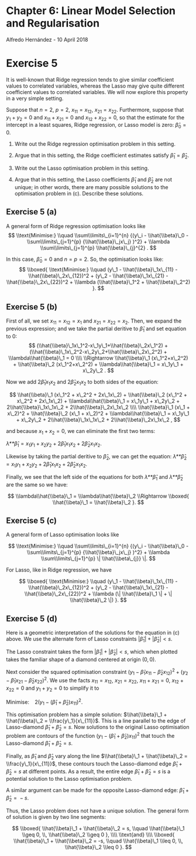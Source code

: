 Chapter 6: Linear Model Selection and Regularisation
================
Alfredo Hernández -
10 April 2018

# Exercise 5

It is well-known that Ridge regression tends to give similar coefficient
values to correlated variables, whereas the Lasso may give quite
different coefficient values to correlated variables. We will now
explore this property in a very simple setting.

Suppose that *n* = 2, *p* = 2, *x*<sub>11</sub> = *x*<sub>12</sub>,
*x*<sub>21</sub> = *x*<sub>22</sub>. Furthermore, suppose that
*y*<sub>1</sub> + *y*<sub>2</sub> = 0 and
*x*<sub>11</sub> + *x*<sub>21</sub> = 0 and
*x*<sub>12</sub> + *x*<sub>22</sub> = 0, so that the estimate for the
intercept in a least squares, Ridge regression, or Lasso model is zero:
*β̂*<sub>0</sub> = 0.

1.  Write out the Ridge regression optimisation problem in this setting.

2.  Argue that in this setting, the Ridge coefficient estimates satisfy
    *β̂*<sub>1</sub> = *β̂*<sub>2</sub>.

3.  Write out the Lasso optimisation problem in this setting.

4.  Argue that in this setting, the Lasso coefficients *β̂*<sub>1</sub>
    and *β̂*<sub>2</sub> are not unique; in other words, there are many
    possible solutions to the optimisation problem in (c). Describe
    these solutions.

<!-- ## Answers -->

## Exercise 5 (a)

A general form of Ridge regression optimisation looks like
$$
\\text{Minimise:} \\quad 
\\sum\\limits\_{i=1}^{n} {(y\_i - \\hat{\\beta}\_0 - \\sum\\limits\_{j=1}^{p} {\\hat{\\beta}\_jx\_j} )^2} + \\lambda \\sum\\limits\_{j=1}^{p} \\hat{\\beta}\_{j}^{2} .
$$

In this case, *β̂*<sub>0</sub> = 0 and *n* = *p* = 2. So, the
optimisation looks like:
$$
\\boxed{
\\text{Minimise:} \\quad
(y\_1 - \\hat{\\beta}\_1x\_{11} - \\hat{\\beta}\_2x\_{12})^2 + (y\_2 - \\hat{\\beta}\_1x\_{21} - \\hat{\\beta}\_2x\_{22})^2 + \\lambda (\\hat{\\beta}\_1^2 + \\hat{\\beta}\_2^2)
}.
$$

## Exercise 5 (b)

First of all, we set
*x*<sub>11</sub> = *x*<sub>12</sub> = *x*<sub>1</sub> and
*x*<sub>21</sub> = *x*<sub>22</sub> = *x*<sub>2</sub>. Then, we expand
the previous expression; and we take the partial deritive to
*β̂*<sub>1</sub> and set equation to 0:
$$
(\\hat{\\beta}\_1x\_1^2-x\_1y\_1+\\hat{\\beta}\_2x\_1^2) + (\\hat{\\beta}\_1x\_2^2-x\_2y\_2+\\hat{\\beta}\_2x\_2^2) + \\lambda\\hat{\\beta}\_1 = 0
\\\\
\\Rightarrow \\hat{\\beta}\_1 (x\_1^2+x\_2^2) + \\hat{\\beta}\_2 (x\_1^2+x\_2^2) + \\lambda\\hat{\\beta}\_1 = x\_1y\_1 + x\_2y\_2 .
$$

Now we add 2*β̂*<sub>1</sub>*x*<sub>1</sub>*x*<sub>2</sub> and
2*β̂*<sub>2</sub>*x*<sub>1</sub>*x*<sub>2</sub> to both sides of the
equation:

$$
\\hat{\\beta}\_1 (x\_1^2 + x\_2^2 + 2x\_1x\_2) + \\hat{\\beta}\_2 (x\_1^2 + x\_2^2 + 2x\_1x\_2) + \\lambda\\hat{\\beta}\_1 
= x\_1y\_1 + x\_2y\_2 + 2\\hat{\\beta}\_1x\_1x\_2 + 2\\hat{\\beta}\_2x\_1x\_2 
\\\\
\\hat{\\beta}\_1 (x\_1 + x\_2)^2 + \\hat{\\beta}\_2 (x\_1 + x\_2)^2 + \\lambda\\hat{\\beta}\_1 
= x\_1y\_1 + x\_2y\_2 + 2\\hat{\\beta}\_1x\_1x\_2 + 2\\hat{\\beta}\_2x\_1x\_2 , 
$$

and because *x*<sub>1</sub> + *x*<sub>2</sub> = 0, we can eliminate the
first two terms:

*λ**β̂*<sub>1</sub> = *x*<sub>1</sub>*y*<sub>1</sub> + *x*<sub>2</sub>*y*<sub>2</sub> + 2*β̂*<sub>1</sub>*x*<sub>1</sub>*x*<sub>2</sub> + 2*β̂*<sub>2</sub>*x*<sub>1</sub>*x*<sub>2</sub>.

Likewise by taking the partial deritive to *β̂*<sub>2</sub>, we can get
the equation:
*λ**β̂*<sub>2</sub> = *x*<sub>1</sub>*y*<sub>1</sub> + *x*<sub>2</sub>*y*<sub>2</sub> + 2*β̂*<sub>1</sub>*x*<sub>1</sub>*x*<sub>2</sub> + 2*β̂*<sub>2</sub>*x*<sub>1</sub>*x*<sub>2</sub>.

Finally, we see that the left side of the equations for both
*λ**β̂*<sub>1</sub> and *λ**β̂*<sub>2</sub> are the same so we have:

$$
\\lambda\\hat{\\beta}\_1 = \\lambda\\hat{\\beta}\_2 
\\Rightarrow 
\\boxed{
\\hat{\\beta}\_1 = \\hat{\\beta}\_2
}.
$$

## Exercise 5 (c)

A general form of Lasso optimisation looks like

$$
\\text{Minimise:} \\quad 
\\sum\\limits\_{i=1}^{n} {(y\_i - \\hat{\\beta}\_0 - \\sum\\limits\_{j=1}^{p} {\\hat{\\beta}\_jx\_j} )^2} + \\lambda \\sum\\limits\_{j=1}^{p} \| \\hat{\\beta\_{j}} \|.
$$

For Lasso, like in Ridge regression, we have

$$
\\boxed{
\\text{Minimise:} \\quad
(y\_1 - \\hat{\\beta}\_1x\_{11} - \\hat{\\beta}\_2x\_{12})^2 + (y\_2 - \\hat{\\beta}\_1x\_{21} - \\hat{\\beta}\_2x\_{22})^2 + \\lambda (\| \\hat{\\beta}\_1 \| + \| \\hat{\\beta}\_2 \|)
}.
$$

## Exercise 5 (d)

Here is a geometric interpretation of the solutions for the equation in
(c) above. We use the alternate form of Lasso constraints
\|*β̂*<sub>1</sub>\| + \|*β̂*<sub>2</sub>\| &lt; *s*.

The Lasso constraint takes the form
\|*β̂*<sub>1</sub>\| + \|*β̂*<sub>2</sub>\| &lt; *s*, which when plotted
takes the familiar shape of a diamond centered at origin (0, 0).

Next consider the squared optimisation constraint
(*y*<sub>1</sub> − *β̂*<sub>1</sub>*x*<sub>11</sub> − *β̂*<sub>2</sub>*x*<sub>12</sub>)<sup>2</sup> + (*y*<sub>2</sub> − *β̂*<sub>1</sub>*x*<sub>21</sub> − *β̂*<sub>2</sub>*x*<sub>22</sub>)<sup>2</sup>.
We use the facts *x*<sub>11</sub> = *x*<sub>12</sub>,
*x*<sub>21</sub> = *x*<sub>22</sub>,
*x*<sub>11</sub> + *x*<sub>21</sub> = 0,
*x*<sub>12</sub> + *x*<sub>22</sub> = 0 and
*y*<sub>1</sub> + *y*<sub>2</sub> = 0 to simplify it to

Minimise:  2(*y*<sub>1</sub> − (*β̂*<sub>1</sub> + *β̂*<sub>2</sub>)*x*<sub>11</sub>)<sup>2</sup>.

This optimisation problem has a simple solution:
$\\hat{\\beta}\_1 + \\hat{\\beta}\_2 = \\frac{y\_1}{x\_{11}}$. This is a
line parallel to the edge of Lasso-diamond
*β̂*<sub>1</sub> + *β̂*<sub>2</sub> = *s*. Now solutions to the original
Lasso optimisation problem are contours of the function
(*y*<sub>1</sub> − (*β̂*<sub>1</sub> + *β̂*<sub>2</sub>)*x*<sub>11</sub>)<sup>2</sup>
that touch the Lasso-diamond *β̂*<sub>1</sub> + *β̂*<sub>2</sub> = *s*.

Finally, as *β̂*<sub>1</sub> and *β̂*<sub>2</sub> vary along the line
$\\hat{\\beta}\_1 + \\hat{\\beta}\_2 = \\frac{y\_1}{x\_{11}}$, these
contours touch the Lasso-diamond edge
*β̂*<sub>1</sub> + *β̂*<sub>2</sub> = *s* at different points. As a
result, the entire edge *β̂*<sub>1</sub> + *β̂*<sub>2</sub> = *s* is a
potential solution to the Lasso optimisation problem.

A similar argument can be made for the opposite Lasso-diamond edge:
*β̂*<sub>1</sub> + *β̂*<sub>2</sub> =  − *s*.

Thus, the Lasso problem does not have a unique solution. The general
form of solution is given by two line segments:

$$
\\boxed{
\\hat{\\beta}\_1 + \\hat{\\beta}\_2 = s, \\quad \\hat{\\beta}\_1 \\geq 0, \\, \\hat{\\beta}\_2 \\geq 0
},
\\\\
\\text{and}
\\\\
\\boxed{
\\hat{\\beta}\_1 + \\hat{\\beta}\_2 = -s, \\quad \\hat{\\beta}\_1 \\leq 0, \\,  \\hat{\\beta}\_2 \\leq 0
}.
$$
